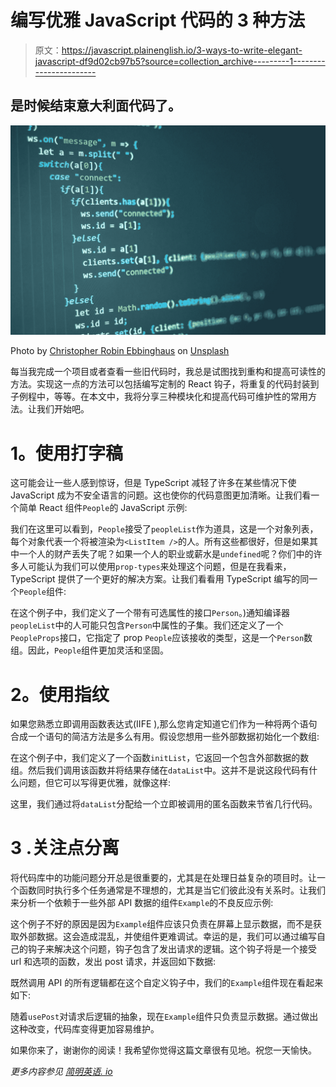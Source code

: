 # 编写优雅 JavaScript 代码的 3 种方法

> 原文：<https://javascript.plainenglish.io/3-ways-to-write-elegant-javascript-df9d02cb97b5?source=collection_archive---------1----------------------->

## 是时候结束意大利面代码了。

![](img/8399a2a55dae6bbc939da030cabc19df.png)

Photo by [Christopher Robin Ebbinghaus](https://unsplash.com/@cebbbinghaus?utm_source=medium&utm_medium=referral) on [Unsplash](https://unsplash.com?utm_source=medium&utm_medium=referral)

每当我完成一个项目或者查看一些旧代码时，我总是试图找到重构和提高可读性的方法。实现这一点的方法可以包括编写定制的 React 钩子，将重复的代码封装到子例程中，等等。在本文中，我将分享三种模块化和提高代码可维护性的常用方法。让我们开始吧。

# **1。使用打字稿**

这可能会让一些人感到惊讶，但是 TypeScript 减轻了许多在某些情况下使 JavaScript 成为不安全语言的问题。这也使你的代码意图更加清晰。让我们看一个简单 React 组件`People`的 JavaScript 示例:

我们在这里可以看到，`People`接受了`peopleList`作为道具，这是一个对象列表，每个对象代表一个将被渲染为`<ListItem />`的人。所有这些都很好，但是如果其中一个人的财产丢失了呢？如果一个人的职业或薪水是`undefined`呢？你们中的许多人可能认为我们可以使用`prop-types`来处理这个问题，但是在我看来，TypeScript 提供了一个更好的解决方案。让我们看看用 TypeScript 编写的同一个`People`组件:

在这个例子中，我们定义了一个带有可选属性的接口`Person`。)通知编译器`peopleList`中的人可能只包含`Person`中属性的子集。我们还定义了一个`PeopleProps`接口，它指定了 prop `People`应该接收的类型，这是一个`Person`数组。因此，`People`组件更加灵活和坚固。

# **2。使用指纹**

如果您熟悉立即调用函数表达式(IIFE ),那么您肯定知道它们作为一种将两个语句合成一个语句的简洁方法是多么有用。假设您想用一些外部数据初始化一个数组:

在这个例子中，我们定义了一个函数`initList`，它返回一个包含外部数据的数组。然后我们调用该函数并将结果存储在`dataList`中。这并不是说这段代码有什么问题，但它可以写得更优雅，就像这样:

这里，我们通过将`dataList`分配给一个立即被调用的匿名函数来节省几行代码。

# **3 .关注点分离**

将代码库中的功能问题分开总是很重要的，尤其是在处理日益复杂的项目时。让一个函数同时执行多个任务通常是不理想的，尤其是当它们彼此没有关系时。让我们来分析一个依赖于一些外部 API 数据的组件`Example`的不良反应示例:

这个例子不好的原因是因为`Example`组件应该只负责在屏幕上显示数据，而不是获取外部数据。这会造成混乱，并使组件更难调试。幸运的是，我们可以通过编写自己的钩子来解决这个问题，钩子包含了发出请求的逻辑。这个钩子将是一个接受 url 和选项的函数，发出 post 请求，并返回如下数据:

既然调用 API 的所有逻辑都在这个自定义钩子中，我们的`Example`组件现在看起来如下:

随着`usePost`对请求后逻辑的抽象，现在`Example`组件只负责显示数据。通过做出这种改变，代码库变得更加容易维护。

如果你来了，谢谢你的阅读！我希望你觉得这篇文章很有见地。祝您一天愉快。

*更多内容参见* [*简明英语. io*](http://plainenglish.io/)